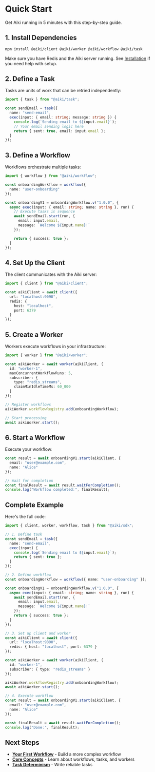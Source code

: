 # Quick Start

Get Aiki running in 5 minutes with this step-by-step guide.

## 1. Install Dependencies

```bash
npm install @aiki/client @aiki/worker @aiki/workflow @aiki/task
```

Make sure you have Redis and the Aiki server running. See [Installation](./installation.md) if you need help with setup.

## 2. Define a Task

Tasks are units of work that can be retried independently:

```typescript
import { task } from "@aiki/task";

const sendEmail = task({
  name: "send-email",
  exec(input: { email: string; message: string }) {
    console.log(`Sending email to ${input.email}`);
    // Your email sending logic here
    return { sent: true, email: input.email };
  }
});
```

## 3. Define a Workflow

Workflows orchestrate multiple tasks:

```typescript
import { workflow } from "@aiki/workflow";

const onboardingWorkflow = workflow({
  name: "user-onboarding"
});

const onboardingV1 = onboardingWorkflow.v("1.0.0", {
  async exec(input: { email: string; name: string }, run) {
    // Execute tasks in sequence
    await sendEmail.start(run, {
      email: input.email,
      message: `Welcome ${input.name}!`
    });

    return { success: true };
  }
});
```

## 4. Set Up the Client

The client communicates with the Aiki server:

```typescript
import { client } from "@aiki/client";

const aikiClient = await client({
  url: "localhost:9090",
  redis: {
    host: "localhost",
    port: 6379
  }
});
```

## 5. Create a Worker

Workers execute workflows in your infrastructure:

```typescript
import { worker } from "@aiki/worker";

const aikiWorker = await worker(aikiClient, {
  id: "worker-1",
  maxConcurrentWorkflowRuns: 5,
  subscriber: {
    type: "redis_streams",
    claimMinIdleTimeMs: 60_000
  }
});

// Register workflows
aikiWorker.workflowRegistry.add(onboardingWorkflow);

// Start processing
await aikiWorker.start();
```

## 6. Start a Workflow

Execute your workflow:

```typescript
const result = await onboardingV1.start(aikiClient, {
  email: "user@example.com",
  name: "Alice"
});

// Wait for completion
const finalResult = await result.waitForCompletion();
console.log("Workflow completed:", finalResult);
```

## Complete Example

Here's the full code:

```typescript
import { client, worker, workflow, task } from "@aiki/sdk";

// 1. Define task
const sendEmail = task({
  name: "send-email",
  exec(input) {
    console.log(`Sending email to ${input.email}`);
    return { sent: true };
  }
});

// 2. Define workflow
const onboardingWorkflow = workflow({ name: "user-onboarding" });

const onboardingV1 = onboardingWorkflow.v("1.0.0", {
  async exec(input: { email: string; name: string }, run) {
    await sendEmail.start(run, {
      email: input.email,
      message: `Welcome ${input.name}!`
    });
    return { success: true };
  }
});

// 3. Set up client and worker
const aikiClient = await client({
  url: "localhost:9090",
  redis: { host: "localhost", port: 6379 }
});

const aikiWorker = await worker(aikiClient, {
  id: "worker-1",
  subscriber: { type: "redis_streams" }
});

aikiWorker.workflowRegistry.add(onboardingWorkflow);
await aikiWorker.start();

// 4. Execute workflow
const result = await onboardingV1.start(aikiClient, {
  email: "user@example.com",
  name: "Alice"
});

const finalResult = await result.waitForCompletion();
console.log("Done:", finalResult);
```

## Next Steps

- **[Your First Workflow](./first-workflow.md)** - Build a more complex workflow
- **[Core Concepts](../core-concepts/)** - Learn about workflows, tasks, and workers
- **[Task Determinism](../guides/task-determinism.md)** - Write reliable tasks
